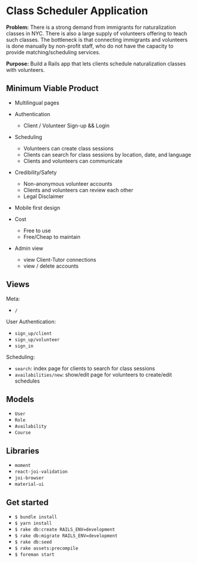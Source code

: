# Class Scheduler Application

**Problem:** There is a strong demand from immigrants for naturalization classes
in NYC. There is also a large supply of volunteers offering to teach such
classes. The bottleneck is that connecting immigrants and volunteers is done
manually by non-profit staff, who do not have the capacity to provide
matching/scheduling services.

**Purpose:** Build a Rails app that lets clients schedule naturalization classes with
volunteers.

## Minimum Viable Product

- Multilingual pages

- Authentication
	- Client / Volunteer Sign-up && Login

- Scheduling
	- Volunteers can create class sessions
	- Clients can search for class sessions by location, date, and language
	- Clients and volunteers can communicate

- Credibility/Safety
	- Non-anonymous volunteer accounts
	- Clients and volunteers can review each other
	- Legal Disclaimer

- Mobile first design

- Cost
	- Free to use
	- Free/Cheap to maintain

- Admin view
	- view Client-Tutor connections
	- view / delete accounts

## Views

Meta:
- `/`

User Authentication:
- `sign_up/client`
- `sign_up/volunteer`
- `sign_in`

Scheduling:
- `search`: index page for clients to search for class sessions
- `availabilities/new`: show/edit page for volunteers to create/edit schedules

## Models

- `User`
- `Role`
- `Availability`
- `Course`

## Libraries

- `moment`
- `react-joi-validation`
- `joi-browser`
- `material-ui`

## Get started

- `$ bundle install`
- `$ yarn install`
- `$ rake db:create RAILS_ENV=development`
- `$ rake db:migrate RAILS_ENV=development`
- `$ rake db:seed`
- `$ rake assets:precompile`
- `$ foreman start`
